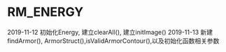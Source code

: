 # RM_ENERGY

2019-11-12 初始化Energy, 建立clearAll(), 建立initImage()
2019-11-13 新建findArmor(), ArmorStruct(),isValidArmorContour(),以及初始化函数相关参数

